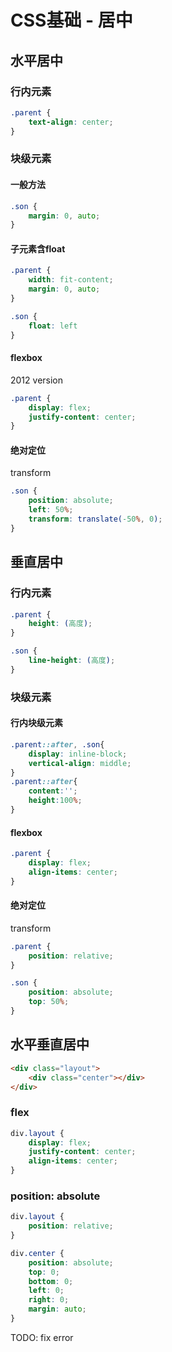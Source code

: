 # CSS基础 - 居中
## 水平居中
### 行内元素
```css
.parent {
    text-align: center;
}
```

### 块级元素
#### 一般方法
```css
.son {
    margin: 0, auto;
}
```

#### 子元素含float
```css
.parent {
    width: fit-content;
    margin: 0, auto;
}

.son {
    float: left
}
```

#### flexbox
2012 version
```css
.parent {
    display: flex;
    justify-content: center;
}
```
#### 绝对定位
transform
```css
.son {
    position: absolute;
    left: 50%;
    transform: translate(-50%, 0);
}
```

## 垂直居中
### 行内元素
```css
.parent {
    height: (高度);
}

.son {
    line-height: (高度);
}
```

### 块级元素
#### 行内块级元素
```css
.parent::after, .son{
    display: inline-block;
    vertical-align: middle;
}
.parent::after{
    content:'';
    height:100%;
}
```

#### flexbox
```css
.parent {
    display: flex;
    align-items: center;
}
```

#### 绝对定位
transform
```css
.parent {
    position: relative;
}

.son {
    position: absolute;
    top: 50%;
}
```

## 水平垂直居中
```html
<div class="layout">
    <div class="center"></div>
</div>
```

### flex
```css
div.layout {
    display: flex;
    justify-content: center;
    align-items: center;
}
```

### position: absolute
```css
div.layout {
    position: relative;
}

div.center {
    position: absolute;
    top: 0;
    bottom: 0;
    left: 0;
    right: 0;
    margin: auto;
}
```


TODO: fix error